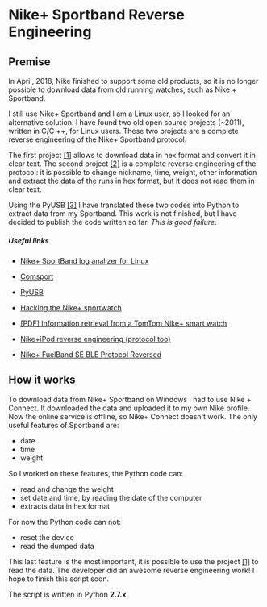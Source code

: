 # Nike+ Sportband Reverse Engineering

## Premise

In April, 2018, Nike finished to support some old products, so it is no longer possible to download data from old running watches, such as Nike + Sportband.

I still use Nike+ Sportband and I am a Linux user, so I looked for an alternative solution. I have found two old open source projects (~2011), written in C/C ++, for Linux users. These two projects are a complete reverse engineering of the Nike+ Sportband protocol.

The first project <a href="#link_1">[1]</a> allows to download data in hex format and convert it in clear text. The second project <a href="#link_2">[2]</a> is a complete reverse engineering of the protocol: it is possible to change nickname, time, weight, other information and extract the data of the runs in hex format, but it does not read them in clear text.

Using the PyUSB <a href="#link_3">[3]</a> I have translated these two codes into Python to extract data from my Sportband. This work is not finished, but I have decided to publish the code written so far. <i>This is good failure</i>.

##### Useful links
* <a id="link_1" href="http://knz-blue.cocolog-nifty.com/memo/2010/06/nike-sportband.html">Nike+ SportBand log analizer for Linux</a>

* <a id="link_2" href="https://sourceforge.net/projects/comsport/">Comsport</a>

* <a id="link_3" href="http://pyusb.github.io/pyusb/">PyUSB</a>

* <a href="https://github.com/Jurph/sportwatch">Hacking the Nike+ sportwatch</a>

* <a href="https://www.os3.nl/_media/2013-2014/courses/ccf/smartwatches-hristo-leendert.pdf">[PDF] Information retrieval from a TomTom Nike+ smart watch</a>

* <a href="http://dmitry.gr/?r=05.Projects&proj=05.%20Nike%20plus%20iPod">Nike+iPod reverse engineering (protocol too)</a>

* <a href="https://www.evilsocket.net/2015/01/29/nike-fuelband-se-ble-protocol-reversed/">Nike+ FuelBand SE BLE Protocol Reversed</a>

## How it works

To download data from Nike+ Sportband on Windows I had to use Nike + Connect. It downloaded the data and uploaded it to my own Nike profile. Now the online service is offline, so Nike+ Connect doesn't work.
The only useful features of Sportband are:
* date
* time
* weight

So I worked on these features, the Python code can:
* read and change the weight
* set date and time, by reading the date of the computer
* extracts data in hex format

For now the Python code can not:
* reset the device
* read the dumped data

This last feature is the most important, it is possible to use the project <a href="#link_1">[1]</a> to read the data. The developer did an awesome reverse engineering work!
I hope to finish this script soon.

The script is written in Python <b>2.7.x</b>.



